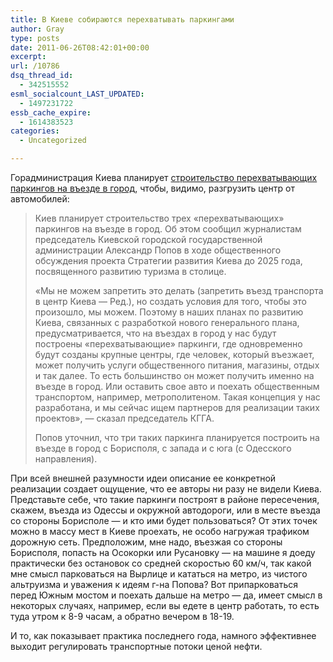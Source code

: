 ```yaml
---
title: В Киеве собираются перехватывать паркингами
author: Gray
type: posts
date: 2011-06-26T08:42:01+00:00
excerpt:
url: /10786
dsq_thread_id:
  - 342515552
esml_socialcount_LAST_UPDATED:
  - 1497231722
essb_cache_expire:
  - 1614383523
categories:
  - Uncategorized

---
```








Горадминистрация Киева планирует [строительство перехватывающих паркингов на въезде в город][1], чтобы, видимо, разгрузить центр от автомобилей:

> Киев планирует строительство трех &#171;перехватывающих&#187; паркингов на въезде в город. Об этом сообщил журналистам председатель Киевской городской государственной администрации Александр Попов в ходе общественного обсуждения проекта Стратегии развития Киева до 2025 года, посвященного развитию туризма в столице.
> 
> &#171;Мы не можем запретить это делать (запретить въезд транспорта в центр Киева &#8212; Ред.), но создать условия для того, чтобы это произошло, мы можем. Поэтому в наших планах по развитию Киева, связанных с разработкой нового генерального плана, предусматривается, что на въездах в город у нас будут построены &#171;перехватывающие&#187; паркинги, где одновременно будут созданы крупные центры, где человек, который въезжает, может получить услуги общественного питания, магазины, отдых и так далее. То есть большинство он может получить именно на въезде в город. Или оставить свое авто и поехать общественным транспортом, например, метрополитеном. Такая концепция у нас разработана, и мы сейчас ищем партнеров для реализации таких проектов&#187;, &#8212; сказал председатель КГГА.
> 
> Попов уточнил, что три таких паркинга планируется построить на въезде в город с Борисполя, с запада и с юга (с Одесского направления).

При всей внешней разумности идеи описание ее конкретной реализации создает ощущение, что ее авторы ни разу не видели Киева. Представьте себе, что такие паркинги построят в районе пересечения, скажем, въезда из Одессы и окружной автодороги, или в месте въезда со стороны Борисполе — и кто ими будет пользоваться? От этих точек можно в массу мест в Киеве проехать, не особо нагружая трафиком дорожную сеть. Предположим, мне надо, въезжая со стороны Борисполя, попасть на Осокорки или Русановку — на машине я доеду практически без остановок со средней скоростью 60 км/ч, так какой мне смысл парковаться на Вырлице и кататься на метро, из чистого альтруизма и уважения к идеям г-на Попова? Вот припарковаться перед Южным мостом и поехать дальше на метро — да, имеет смысл в некоторых случаях, например, если вы едете в центр работать, то есть туда утром к 8-9 часам, а обратно вечером в 18-19.

И то, как показывает практика последнего года, намного эффективнее выходит регулировать транспортные потоки ценой нефти.

 [1]: http://podrobnosti.ua/power/2011/06/26/777539.html